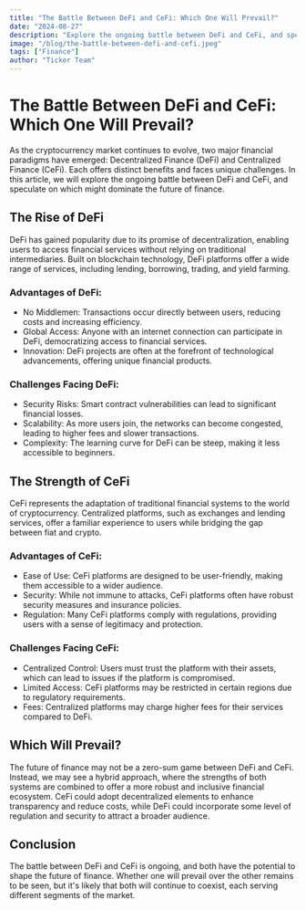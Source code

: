 ```yaml
---
title: "The Battle Between DeFi and CeFi: Which One Will Prevail?"
date: "2024-08-27"
description: "Explore the ongoing battle between DeFi and CeFi, and speculate on which might dominate the future of finance"
image: "/blog/the-battle-between-defi-and-cefi.jpeg"
tags: ["Finance"]
author: "Ticker Team"
---
```


# The Battle Between DeFi and CeFi: Which One Will Prevail?

As the cryptocurrency market continues to evolve, two major financial paradigms have emerged: Decentralized Finance (DeFi) and Centralized Finance (CeFi). Each offers distinct benefits and faces unique challenges. In this article, we will explore the ongoing battle between DeFi and CeFi, and speculate on which might dominate the future of finance.

## The Rise of DeFi

DeFi has gained popularity due to its promise of decentralization, enabling users to access financial services without relying on traditional intermediaries. Built on blockchain technology, DeFi platforms offer a wide range of services, including lending, borrowing, trading, and yield farming.

### Advantages of DeFi:

- No Middlemen: Transactions occur directly between users, reducing costs and increasing efficiency.
- Global Access: Anyone with an internet connection can participate in DeFi, democratizing access to financial services.
- Innovation: DeFi projects are often at the forefront of technological advancements, offering unique financial products.

### Challenges Facing DeFi:

- Security Risks: Smart contract vulnerabilities can lead to significant financial losses.
- Scalability: As more users join, the networks can become congested, leading to higher fees and slower transactions.
- Complexity: The learning curve for DeFi can be steep, making it less accessible to beginners.

## The Strength of CeFi

CeFi represents the adaptation of traditional financial systems to the world of cryptocurrency. Centralized platforms, such as exchanges and lending services, offer a familiar experience to users while bridging the gap between fiat and crypto.

### Advantages of CeFi:

- Ease of Use: CeFi platforms are designed to be user-friendly, making them accessible to a wider audience.
- Security: While not immune to attacks, CeFi platforms often have robust security measures and insurance policies.
- Regulation: Many CeFi platforms comply with regulations, providing users with a sense of legitimacy and protection.

### Challenges Facing CeFi:

- Centralized Control: Users must trust the platform with their assets, which can lead to issues if the platform is compromised.
- Limited Access: CeFi platforms may be restricted in certain regions due to regulatory requirements.
- Fees: Centralized platforms may charge higher fees for their services compared to DeFi.

## Which Will Prevail?

The future of finance may not be a zero-sum game between DeFi and CeFi. Instead, we may see a hybrid approach, where the strengths of both systems are combined to offer a more robust and inclusive financial ecosystem. CeFi could adopt decentralized elements to enhance transparency and reduce costs, while DeFi could incorporate some level of regulation and security to attract a broader audience.

## Conclusion

The battle between DeFi and CeFi is ongoing, and both have the potential to shape the future of finance. Whether one will prevail over the other remains to be seen, but it's likely that both will continue to coexist, each serving different segments of the market.